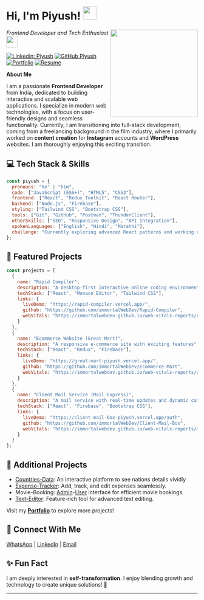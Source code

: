 # Hi, I'm Piyush! <img src="https://media0.giphy.com/media/eNAsjO55tPbgaor7ma/giphy.gif?cid=6c09b9520xrtc3u0zk574kj6fokty3nmbx7xhaj966m9hskt&ep=v1_stickers_search&rid=giphy.gif&ct=s" width="35">

<img align='right' src="https://media.giphy.com/media/jRf5fsn8G6YaogAWxn/giphy.gif" width="230" style="vertical-align: middle">

<em>Frontend Developer and Tech Enthusiast <img src="https://media4.giphy.com/media/2Ygy0khwewLgMSYM0t/giphy.gif?cid=6c09b952i0ugkq21gv7xu5zcnmscmfvcyq8hmzglqg7vlmxf&ep=v1_internal_gif_by_id&rid=giphy.gif&ct=s" width="30" style="vertical-align: middle"></em>

[![Linkedin: Piyush](https://img.shields.io/badge/-Piyush-blue?style=flat-square&logo=Linkedin&logoColor=white&link=https://www.linkedin.com/in/immortalwebdev/)](https://www.linkedin.com/in/immortalwebdev/)
[![GitHub Piyush](https://img.shields.io/badge/GitHub-immortalWebDev-black?style=flat-square&logo=github)](https://github.com/immortalWebDev)
[![Portfolio](https://img.shields.io/badge/Portfolio-visit-green)](https://web-portfolio-piyush.vercel.app/)
[![Resume](https://img.shields.io/badge/Resume-View-orange)](https://www.snapit.tech/pgbadgujar007/5w3jtzcp1e)

**About Me**

I am a passionate <strong>Frontend Developer</strong> from India, dedicated to building interactive and scalable web applications. I specialize in modern web technologies, with a focus on user-friendly designs and seamless functionality. Currently, I am transitioning into full-stack development, coming from a freelancing background in the film industry, where I primarily worked on <strong>content creation</strong> for <strong>Instagram</strong> accounts and <strong>WordPress</strong> websites. I am thoroughly enjoying this exciting transition.


## 💻 Tech Stack & Skills

```javascript
const piyush = {
  pronouns: "he" | "him",
  code: ["JavaScript (ES6+)", "HTML5", "CSS3"],
  frontend: ["React", "Redux Toolkit", "React Router"],
  backend: ["Node.js", "Firebase"],
  styling: ["Tailwind CSS", "Bootstrap CSS"],
  tools: ["Git", "GitHub", "Postman", "ThunderClient"],
  otherSkills: ["SEO", "Responsive Design", "API Integration"],
  spokenLanguages: ["English", "Hindi", "Marathi"],
  challenge: "Currently exploring advanced React patterns and working on full-stack projects!"
};
```

## 🌟 Featured Projects

```javascript
const projects = [
  {
    name: "Rapid Compiler",
    description: "A desktop-first interactive online coding environment.",
    techStack: ["React", "Monaco Editor", "Tailwind CSS"],
    links: {
      liveDemo: "https://rapid-compiler.vercel.app/",
      github: "https://github.com/immortalWebDev/Rapid-Compiler",
      webVitals: "https://immortalwebdev.github.io/web-vitals-reports/rapidCompiler/rapidCompiler.html"
    }
  },
  {
    name: "Ecommerce Website (Great Mart)",
    description: "A responsive e-commerce site with exciting features",
    techStack: ["React", "Redux", "Firebase"],
    links: {
      liveDemo: "https://great-mart-piyush.vercel.app/",
      github: "https://github.com/immortalWebDev/Ecommerce-Mart",
      webVitals: "https://immortalwebdev.github.io/web-vitals-reports/greatMart/greatMart.html"
    }
  },
  {
    name: "Client Mail Service (Mail Express)",
    description: "A mail service with real-time updates and dynamic categorization.",
    techStack: ["React", "Firebase", "Bootstrap CSS"],
    links: {
      liveDemo: "https://client-mail-box-piyush.vercel.app/auth",
      github: "https://github.com/immortalWebDev/Client-Mail-Box",
      webVitals: "https://immortalwebdev.github.io/web-vitals-reports/mailExpress/mailExpress.html"
    }
  }
];
```

## 📂 Additional Projects

- [Countries-Data](https://countries-data-piyush.vercel.app/):  An interactive platform to see nations details vividly
- [Expense-Tracker](): Add, track, and edit expenses seamlessly.
- Movie-Booking: [Admin](https://movie-admin-piyush.vercel.app/)-[User](https://movie-user-piyush.vercel.app/) interface for efficient movie bookings.
- [Text-Editor](https://text-master-piyush-immortalwebdevs-projects.vercel.app/): Feature-rich tool for advanced text editing.

Visit my **[Portfolio](https://web-portfolio-piyush.vercel.app/)** to explore more projects!



## 🔗 Connect With Me

[WhatsApp](https://api.whatsapp.com/send/?phone=7774835449&text&type=phone_number&app_absent=0) | [LinkedIn](https://www.linkedin.com/in/immortalwebdev/) | [Email](mailto:pgbadgujar007@gmail.com)



## ✨ Fun Fact

I am deeply interested in **self-transformation**. I enjoy blending growth and technology to create unique solutions! 🌟

---